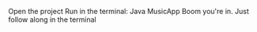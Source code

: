 Open the project
Run in the terminal: Java MusicApp
Boom you're in. Just follow along in the terminal